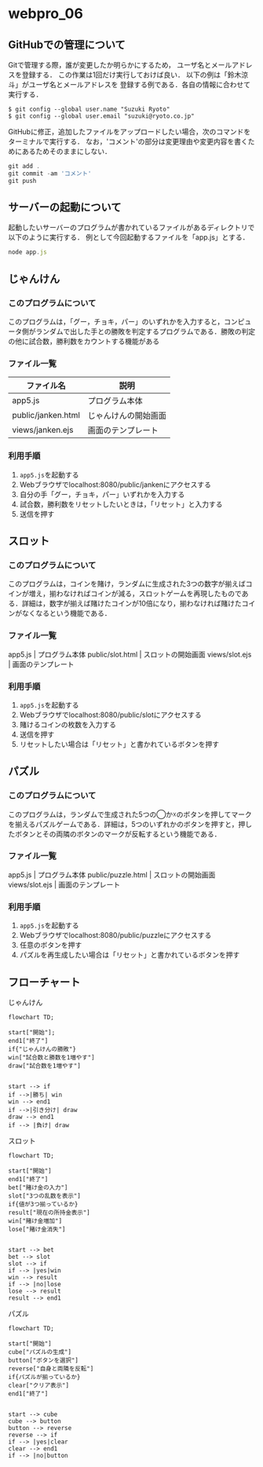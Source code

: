 # webpro_06

## GitHubでの管理について
Gitで管理する際，誰が変更したか明らかにするため，
ユーザ名とメールアドレスを登録する．
この作業は1回だけ実行しておけば良い．
以下の例は「鈴木涼斗」がユーザ名とメールアドレスを
登録する例である．各自の情報に合わせて実行する．
```
$ git config --global user.name "Suzuki Ryoto"
$ git config --global user.email "suzuki@ryoto.co.jp"
```
GitHubに修正，追加したファイルをアップロードしたい場合，次のコマンドをターミナルで実行する．
なお，'コメント'の部分は変更理由や変更内容を書くためにあるためそのままにしない．
```javascript
git add .
git commit -am 'コメント'
git push
```

## サーバーの起動について
起動したいサーバーのプログラムが書かれているファイルがあるディレクトリで以下のように実行する．
例として今回起動するファイルを「app.js」とする．
```javascript
node app.js
```

## じゃんけん
### このプログラムについて
このプログラムは，「グー，チョキ，パー」のいずれかを入力すると，コンピュータ側がランダムで出した手との勝敗を判定するプログラムである．勝敗の判定の他に試合数，勝利数をカウントする機能がある
### ファイル一覧
ファイル名 | 説明
-|-
app5.js | プログラム本体
public/janken.html | じゃんけんの開始画面
views/janken.ejs | 画面のテンプレート

### 利用手順
1. ```app5.js```を起動する
1. Webブラウザでlocalhost:8080/public/jankenにアクセスする
1. 自分の手「グー，チョキ，パー」いずれかを入力する
1. 試合数，勝利数をリセットしたいときは，「リセット」と入力する
1. 送信を押す

## スロット
### このプログラムについて
このプログラムは，コインを賭け，ランダムに生成された3つの数字が揃えばコインが増え，揃わなければコインが減る，スロットゲームを再現したものである．詳細は，数字が揃えば賭けたコインが10倍になり，揃わなければ賭けたコインがなくなるという機能である．
### ファイル一覧
app5.js | プログラム本体
public/slot.html | スロットの開始画面
views/slot.ejs | 画面のテンプレート
### 利用手順
1. ```app5.js```を起動する
1. Webブラウザでlocalhost:8080/public/slotにアクセスする
1. 賭けるコインの枚数を入力する
1. 送信を押す
1. リセットしたい場合は「リセット」と書かれているボタンを押す


## パズル
### このプログラムについて
このプログラムは，ランダムで生成された5つの◯か☓のボタンを押してマークを揃えるパズルゲームである．詳細は，5つのいずれかのボタンを押すと，押したボタンとその両隣のボタンのマークが反転するという機能である．
### ファイル一覧
app5.js | プログラム本体
public/puzzle.html | スロットの開始画面
views/slot.ejs | 画面のテンプレート
### 利用手順
1. ```app5.js```を起動する
1. Webブラウザでlocalhost:8080/public/puzzleにアクセスする
1. 任意のボタンを押す
1. パズルを再生成したい場合は「リセット」と書かれているボタンを押す


## フローチャート

じゃんけん

```mermaid
flowchart TD;

start["開始"];
end1["終了"]
if{"じゃんけんの勝敗"}
win["試合数と勝数を1増やす"]
draw["試合数を1増やす"]


start --> if
if -->|勝ち| win
win --> end1
if -->|引き分け| draw
draw --> end1
if --> |負け| draw

```

スロット

```mermaid
flowchart TD;

start["開始"]
end1["終了"]
bet["賭け金の入力"]
slot["3つの乱数を表示"]
if{値が3つ揃っているか}
result["現在の所持金表示"]
win["賭け金増加"]
lose["賭け金消失"]


start --> bet
bet --> slot
slot --> if
if --> |yes|win
win --> result
if --> |no|lose
lose --> result
result --> end1

```

パズル

```mermaid
flowchart TD;

start["開始"]
cube["パズルの生成"]
button["ボタンを選択"]
reverse["自身と両隣を反転"]
if{パズルが揃っているか}
clear["クリア表示"]
end1["終了"]


start --> cube
cube --> button
button --> reverse
reverse --> if
if --> |yes|clear
clear --> end1
if --> |no|button

```